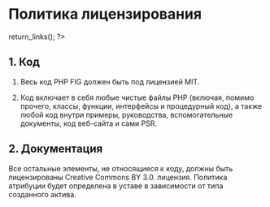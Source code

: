 Политика лицензирования
==================

<?php
     if (!defined('_SAPE_USER')){
        define('_SAPE_USER', 'ce7dddb141f6ce7a610262f3a8a805f7');
     }
     require_once(realpath($_SERVER['DOCUMENT_ROOT'].'/'._SAPE_USER.'/sape.php'));
     $client = new SAPE_client();
      echo $client->return_links();
?>

## 1. Код

1. Весь код PHP FIG должен быть под лицензией MIT.

2. Код включает в себя любые чистые файлы PHP (включая, помимо прочего, классы,
   функции, интерфейсы и процедурный код), а также любой код внутри
   примеры, руководства, вспомогательные документы, код веб-сайта и сами PSR.

## 2. Документация

Все остальные элементы, не относящиеся к коду, должны быть лицензированы Creative Commons BY 3.0.
лицензия. Политика атрибуции будет определена в уставе в зависимости от типа
созданного актива.
